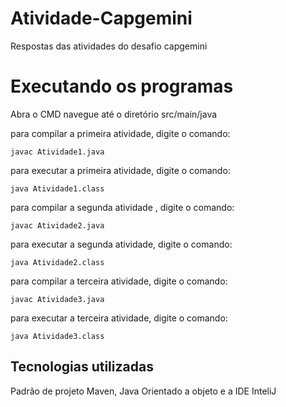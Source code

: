 # Atividade-Capgemini
 Respostas das atividades do desafio capgemini
<h1>Executando os programas</h1>
Abra o CMD navegue até o diretório src/main/java

para compilar a primeira atividade, digite o comando:
```shell script  
javac Atividade1.java
```
para executar a primeira atividade, digite o comando:
```shell script  
java Atividade1.class
```

para compilar a segunda atividade , digite o comando:
```shell script  
javac Atividade2.java
```
para executar a segunda atividade, digite o comando:
```shell script  
java Atividade2.class
```

para compilar a terceira atividade, digite o comando:
```shell script  
javac Atividade3.java
````
para executar a terceira atividade, digite o comando:
```shell script  
java Atividade3.class 
```

<h2>Tecnologias utilizadas</h2>

Padrão de projeto Maven,
Java Orientado a objeto e a
IDE InteliJ
